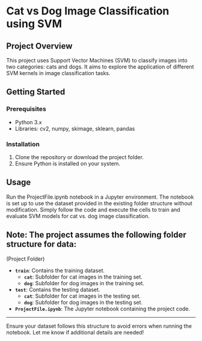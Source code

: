 # Cat vs Dog Image Classification using SVM

## Project Overview
This project uses Support Vector Machines (SVM) to classify images into two categories: cats and dogs. It aims to explore the application of different SVM kernels in image classification tasks.

## Getting Started

### Prerequisites
- Python 3.x
- Libraries: cv2, numpy, skimage, sklearn, pandas

### Installation
1. Clone the repository or download the project folder.
2. Ensure Python is installed on your system.

## Usage
Run the ProjectFile.ipynb notebook in a Jupyter environment. The notebook is set up to use the dataset provided in the existing folder structure without modification. Simply follow the code and execute the cells to train and evaluate SVM models for cat vs. dog image classification.

## Note: The project assumes the following folder structure for data:

(Project Folder)

- **`train`**: Contains the training dataset.
  - **`cat`**: Subfolder for cat images in the training set.
  - **`dog`**: Subfolder for dog images in the training set.
- **`test`**: Contains the testing dataset.
  - **`cat`**: Subfolder for cat images in the testing set.
  - **`dog`**: Subfolder for dog images in the testing set.
- **`ProjectFile.ipynb`**: The Jupyter notebook containing the project code.

---

Ensure your dataset follows this structure to avoid errors when running the notebook. Let me know if additional details are needed!

